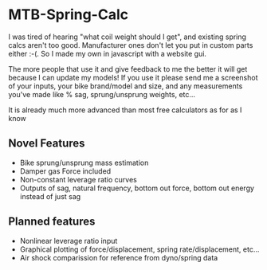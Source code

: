 # MTB-Spring-Calc

I was tired of hearing "what coil weight should I get", and existing spring calcs aren't too good. Manufacturer ones don't let you put in custom parts either :-(. So I made my own in javascript with a website gui.

The more people that use it and give feedback to me the better it will get because I can update my models! If you use it please send me a screenshot of your inputs, your bike brand/model and size, and any measurements you've made like % sag, sprung/unsprung weights, etc...

It is already much more advanced than most free calculators as for as I know

## Novel Features

* Bike sprung/unsprung mass estimation
* Damper gas Force included
* Non-constant leverage ratio curves
* Outputs of sag, natural frequency, bottom out force, bottom out energy instead of just sag

## Planned features

* Nonlinear leverage ratio input
* Graphical plotting of force/displacement, spring rate/displacement, etc...
* Air shock comparission for reference from dyno/spring data
